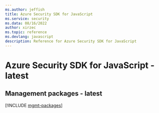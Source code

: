 ```yaml
---
ms.author: jeffish
title: Azure Security SDK for JavaScript
ms.service: security
ms.data: 08/16/2022
author: xirzec
ms.topic: reference
ms.devlang: javascript
description: Reference for Azure Security SDK for JavaScript
---
```

# Azure Security SDK for JavaScript - latest

## Management packages - latest
[!INCLUDE [mgmt-packages](security-mgmt-index.md)]